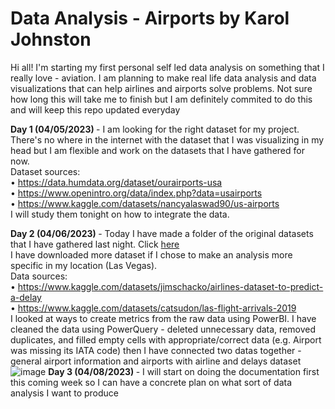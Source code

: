 # Data Analysis - Airports by Karol Johnston

Hi all! I'm starting my first personal self led data analysis on something that I really love - aviation. 
I am planning to make real life data analysis and data visualizations that can help airlines and airports solve problems. 
Not sure how long this will take me to finish but I am definitely commited to do this and will keep this repo updated everyday

<b> Day 1 (04/05/2023) </b> - I am looking for the right dataset for my project. There's no where in the internet with the dataset that I was visualizing in my head but I am flexible and work on the datasets that I have gathered for now. <br>
Dataset sources: <br>
• https://data.humdata.org/dataset/ourairports-usa <br>
• https://www.openintro.org/data/index.php?data=usairports <br>
• https://www.kaggle.com/datasets/nancyalaswad90/us-airports <br>
I will study them tonight on how to integrate the data.

<b> Day 2 (04/06/2023) </b> - Today I have made a folder of the original datasets that I have gathered last night. Click <a href="https://github.com/karoljohnston/DataAnalysis_Airports/tree/main/original_datasets">here</a><br>
I have downloaded more dataset if I chose to make an analysis more specific in my location (Las Vegas). <br>
Data sources: <br>
• https://www.kaggle.com/datasets/jimschacko/airlines-dataset-to-predict-a-delay<br>
• https://www.kaggle.com/datasets/catsudon/las-flight-arrivals-2019<br>
I looked at ways to create metrics from the raw data using PowerBI. I have cleaned the data using PowerQuery - deleted unnecessary data, removed duplicates, and filled empty cells with appropriate/correct data (e.g. Airport was missing its IATA code) then I have connected two datas together - general airport information and airports with airline and delays dataset
![image](https://user-images.githubusercontent.com/116242651/230508555-a2a8f7ff-4998-405c-a9de-721a38ebb329.png)
<b> Day 3 (04/08/2023) </b> - I will start on doing the documentation first this coming week so I can have a concrete plan on what sort of data analysis I want to produce
